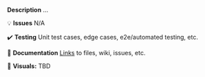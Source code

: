 **Description**
...

:bulb: **Issues**
N/A 

:heavy_check_mark: **Testing**
Unit test cases, edge cases, e2e/automated testing, etc.  

:memo: **Documentation**
[Links]() to files, wiki, issues, etc.

:camera_flash: **Visuals:**
TBD
